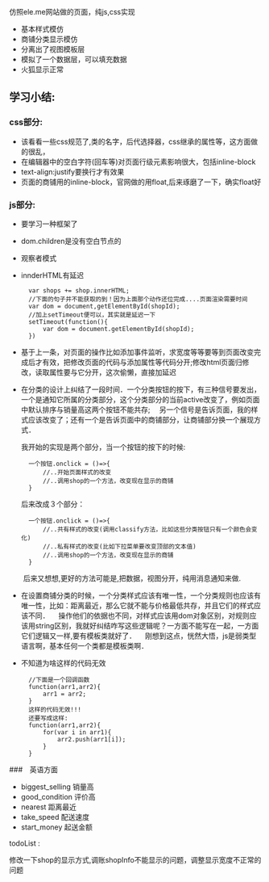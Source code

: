 仿照ele.me网站做的页面，纯js,css实现

* 基本样式模仿
* 商铺分类显示模仿
* 分离出了视图模板层
* 模拟了一个数据层，可以填充数据
* 火狐显示正常

## 学习小结:

### css部分:

* 该看看一些css规范了,类的名字，后代选择器，css继承的属性等，这方面做的很乱，
* 在编辑器中的空白字符(回车等)对页面行级元素影响很大，包括inline-block
* text-align:justify要换行才有效果
* 页面的商铺用的inline-block，官网做的用float,后来琢磨了一下，确实float好

### js部分:

* 要学习一种框架了
* dom.children是没有空白节点的
* 观察者模式
* innderHTML有延迟
    
        var shops += shop.innerHTML;
        //下面的句子并不能获取的到！因为上面那个动作还位完成....页面渲染需要时间
        var dom = document,getElementById(shopId);
        //加上setTimeout便可以，其实就是延迟一下
        setTimeout(function(){
            var dom = document.getElementById(shopId);
        })  
        
* 基于上一条，对页面的操作比如添加事件监听，求宽度等等要等到页面改变完成后才有效，把修改页面的代码与添加属性等代码分开;修改html页面归修改，读取属性要与它分开，这次偷懒，直接加延迟       
* 在分类的设计上纠结了一段时间．一个分类按钮的按下，有三种信号要发出，一个是通知它所属的分类部分，这个分类部分的当前active改变了，例如页面中默认排序与销量高这两个按钮不能共存;
　另一个信号是告诉页面，我的样式应该改变了；还有一个是告诉页面中的商铺部分，让商铺部分换一个展现方式．
  
  我开始的实现是两个部分，当一个按钮的按下的时候:
    
        一个按钮.onclick = ()=>{
            //..开始页面样式的改变
            //..调用shop的一个方法，改变现在显示的商铺
        }
  后来改成３个部分：
        
        一个按钮.onclick = ()=>{
            //..共有样式的改变(调用classify方法，比如这些分类按钮只有一个颜色会变化)
            //..私有样式的改变(比如下拉菜单要改变顶部的文本值)
            //..调用shop的一个方法，改变现在显示的商铺
        }
　　后来又想想,更好的方法可能是,把数据，视图分开，纯用消息通知来做.

* 在设置商铺分类的时候，一个分类样式应该有唯一性，一个分类规则也应该有唯一性，比如：距离最近，那么它就不能与价格最低共存，并且它们的样式应该不同．
　操作他们的依据也不同，对样式应该用dom对象区别，对规则应该用string区别，我就好纠结咋写这些逻辑呢？一方面不能写在一起，一方面它们逻辑又一样,要有模板类就好了．
　刚想到这点，恍然大悟，js是弱类型语言啊，基本任何一个类都是模板类啊．   

* 不知道为啥这样的代码无效
        
        //下面是一个回调函数
        function(arr1,arr2){
            arr1 = arr2;
        }          
        这样的代码无效!!!
        还要写成这样:
        function(arr1,arr2){
            for(var i in arr1){
                arr2.push(arr1[i]);
            }
        }        



###　英语方面
* biggest_selling 销量高
* good_condition 评价高
* nearest 距离最近
* take_speed 配送速度
* start_money 起送金额

todoList :

修改一下shop的显示方式,调账shopInfo不能显示的问题，调整显示宽度不正常的问题


